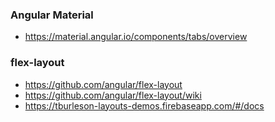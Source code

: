 ### Angular Material
- https://material.angular.io/components/tabs/overview

### flex-layout
- https://github.com/angular/flex-layout
- https://github.com/angular/flex-layout/wiki
- https://tburleson-layouts-demos.firebaseapp.com/#/docs

